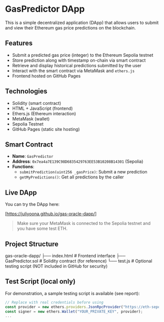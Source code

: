 # GasPredictor DApp

This is a simple decentralized application (DApp) that allows users to submit and view their Ethereum gas price predictions on the blockchain.

## Features

- Submit a predicted gas price (integer) to the Ethereum Sepolia testnet
- Store prediction along with timestamp on-chain via smart contract
- Retrieve and display historical predictions submitted by the user
- Interact with the smart contract via MetaMask and `ethers.js`
- Frontend hosted on GitHub Pages

## Technologies

- Solidity (smart contract)
- HTML + JavaScript (frontend)
- Ethers.js (Ethereum interaction)
- MetaMask (wallet)
- Sepolia Testnet
- GitHub Pages (static site hosting)

## Smart Contract

- **Name**: `GasPredictor`
- **Address**: `0x7ea4a7E139C98D6835429763EE53B10208B14301` (Sepolia)
- **Functions**:
  - `submitPrediction(uint256 _gasPrice)`: Submit a new prediction
  - `getMyPredictions()`: Get all predictions by the caller

## Live DApp

You can try the DApp here:

[https://juliyoona.github.io/gas-oracle-dapp/]

> Make sure your MetaMask is connected to the Sepolia testnet and you have some test ETH.

## Project Structure

gas-oracle-dapp/
├── index.html # Frontend interface
├── GasPredictor.sol # Solidity contract (for reference)
└── test.js # Optional testing script (NOT included in GitHub for security)


## Test Script (local only)

For demonstration, a sample testing script is available (see report):

```js
// Replace with real credentials before using
const provider = new ethers.providers.JsonRpcProvider("https://eth-sepolia.g.alchemy.com/v2/YOUR_ALCHEMY_KEY");
const signer = new ethers.Wallet("YOUR_PRIVATE_KEY", provider);
...
